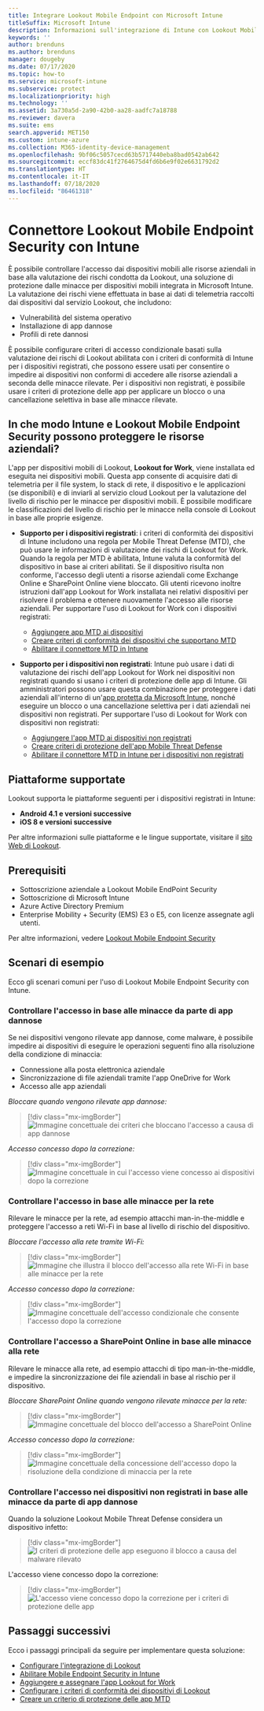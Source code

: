 ```yaml
---
title: Integrare Lookout Mobile Endpoint con Microsoft Intune
titleSuffix: Microsoft Intune
description: Informazioni sull'integrazione di Intune con Lookout Mobile Threat Defense (MTD) per controllare l'accesso dei dispositivi mobili alle risorse aziendali.
keywords: ''
author: brenduns
ms.author: brenduns
manager: dougeby
ms.date: 07/17/2020
ms.topic: how-to
ms.service: microsoft-intune
ms.subservice: protect
ms.localizationpriority: high
ms.technology: ''
ms.assetid: 3a730a5d-2a90-42b0-aa28-aadfc7a18788
ms.reviewer: davera
ms.suite: ems
search.appverid: MET150
ms.custom: intune-azure
ms.collection: M365-identity-device-management
ms.openlocfilehash: 9bf06c5057cecd63b5717440eba8bad0542ab642
ms.sourcegitcommit: eccf83dc41f2764675d4fd6b6e9f02e6631792d2
ms.translationtype: HT
ms.contentlocale: it-IT
ms.lasthandoff: 07/18/2020
ms.locfileid: "86461318"
---
```

# <a name="lookout-mobile-endpoint-security-connector-with-intune"></a>Connettore Lookout Mobile Endpoint Security con Intune

È possibile controllare l'accesso dai dispositivi mobili alle risorse aziendali in base alla valutazione dei rischi condotta da Lookout, una soluzione di protezione dalle minacce per dispositivi mobili integrata in Microsoft Intune. La valutazione dei rischi viene effettuata in base ai dati di telemetria raccolti dai dispositivi dal servizio Lookout, che includono:
- Vulnerabilità del sistema operativo
- Installazione di app dannose
- Profili di rete dannosi

È possibile configurare criteri di accesso condizionale basati sulla valutazione dei rischi di Lookout abilitata con i criteri di conformità di Intune per i dispositivi registrati, che possono essere usati per consentire o impedire ai dispositivi non conformi di accedere alle risorse aziendali a seconda delle minacce rilevate. Per i dispositivi non registrati, è possibile usare i criteri di protezione delle app per applicare un blocco o una cancellazione selettiva in base alle minacce rilevate.

## <a name="how-do-intune-and-lookout-mobile-endpoint-security-help-protect-company-resources"></a>In che modo Intune e Lookout Mobile Endpoint Security possono proteggere le risorse aziendali?

L'app per dispositivi mobili di Lookout, **Lookout for Work**, viene installata ed eseguita nei dispositivi mobili. Questa app consente di acquisire dati di telemetria per il file system, lo stack di rete, il dispositivo e le applicazioni (se disponibili) e di inviarli al servizio cloud Lookout per la valutazione del livello di rischio per le minacce per dispositivi mobili. È possibile modificare le classificazioni del livello di rischio per le minacce nella console di Lookout in base alle proprie esigenze.

- **Supporto per i dispositivi registrati**: i criteri di conformità dei dispositivi di Intune includono una regola per Mobile Threat Defense (MTD), che può usare le informazioni di valutazione dei rischi di Lookout for Work. Quando la regola per MTD è abilitata, Intune valuta la conformità del dispositivo in base ai criteri abilitati. Se il dispositivo risulta non conforme, l'accesso degli utenti a risorse aziendali come Exchange Online e SharePoint Online viene bloccato. Gli utenti ricevono inoltre istruzioni dall'app Lookout for Work installata nei relativi dispositivi per risolvere il problema e ottenere nuovamente l'accesso alle risorse aziendali. Per supportare l'uso di Lookout for Work con i dispositivi registrati:
  - [Aggiungere app MTD ai dispositivi](../protect/mtd-apps-ios-app-configuration-policy-add-assign.md)
  - [Creare criteri di conformità dei dispositivi che supportano MTD](../protect/mtd-device-compliance-policy-create.md)
  - [Abilitare il connettore MTD in Intune](../protect/mtd-connector-enable.md)

- **Supporto per i dispositivi non registrati**: Intune può usare i dati di valutazione dei rischi dell'app Lookout for Work nei dispositivi non registrati quando si usano i criteri di protezione delle app di Intune. Gli amministratori possono usare questa combinazione per proteggere i dati aziendali all'interno di un'[app protetta da Microsoft Intune](../apps/apps-supported-intune-apps.md), nonché eseguire un blocco o una cancellazione selettiva per i dati aziendali nei dispositivi non registrati. Per supportare l'uso di Lookout for Work con dispositivi non registrati:
  - [Aggiungere l'app MTD ai dispositivi non registrati](../protect/mtd-add-apps-unenrolled-devices.md)
  - [Creare criteri di protezione dell'app Mobile Threat Defense](../protect/mtd-app-protection-policy.md)
  - [Abilitare il connettore MTD in Intune per i dispositivi non registrati](../protect/mtd-enable-unenrolled-devices.md)

## <a name="supported-platforms"></a>Piattaforme supportate

Lookout supporta le piattaforme seguenti per i dispositivi registrati in Intune:

- **Android 4.1 e versioni successive**  
- **iOS 8 e versioni successive**  

Per altre informazioni sulle piattaforme e le lingue supportate, visitare il [sito Web di Lookout](https://personal.support.lookout.com/hc/articles/114094140253).  

## <a name="prerequisites"></a>Prerequisiti

- Sottoscrizione aziendale a Lookout Mobile EndPoint Security  
- Sottoscrizione di Microsoft Intune
- Azure Active Directory Premium
- Enterprise Mobility + Security (EMS) E3 o E5, con licenze assegnate agli utenti.  

Per altre informazioni, vedere [Lookout Mobile Endpoint Security](https://www.lookout.com/products/mobile-endpoint-security)

## <a name="sample-scenarios"></a>Scenari di esempio

Ecco gli scenari comuni per l'uso di Lookout Mobile Endpoint Security con Intune.

### <a name="control-access-based-on-threats-from-malicious-apps"></a>Controllare l'accesso in base alle minacce da parte di app dannose

Se nei dispositivi vengono rilevate app dannose, come malware, è possibile impedire ai dispositivi di eseguire le operazioni seguenti fino alla risoluzione della condizione di minaccia:

- Connessione alla posta elettronica aziendale
- Sincronizzazione di file aziendali tramite l'app OneDrive for Work
- Accesso alle app aziendali

*Bloccare quando vengono rilevate app dannose:*

> [!div class="mx-imgBorder"]
> ![Immagine concettuale dei criteri che bloccano l'accesso a causa di app dannose](./media/lookout-mobile-threat-defense-connector/malicious-apps-blocked.png)

*Accesso concesso dopo la correzione:*

> [!div class="mx-imgBorder"]
> ![Immagine concettuale in cui l'accesso viene concesso ai dispositivi dopo la correzione](./media/lookout-mobile-threat-defense-connector/malicious-apps-unblocked.png)

### <a name="control-access-based-on-threat-to-network"></a>Controllare l'accesso in base alle minacce per la rete

Rilevare le minacce per la rete, ad esempio attacchi man-in-the-middle e proteggere l'accesso a reti Wi-Fi in base al livello di rischio del dispositivo.

*Bloccare l'accesso alla rete tramite Wi-Fi:*

> [!div class="mx-imgBorder"]
> ![Immagine che illustra il blocco dell'accesso alla rete Wi-Fi in base alle minacce per la rete](./media/lookout-mobile-threat-defense-connector/network-wifi-blocked.png)

*Accesso concesso dopo la correzione:*

> [!div class="mx-imgBorder"]
> ![Immagine concettuale dell'accesso condizionale che consente l'accesso dopo la correzione](./media/lookout-mobile-threat-defense-connector/network-wifi-unblocked.png)

### <a name="control-access-to-sharepoint-online-based-on-threat-to-network"></a>Controllare l'accesso a SharePoint Online in base alle minacce alla rete

Rilevare le minacce alla rete, ad esempio attacchi di tipo man-in-the-middle, e impedire la sincronizzazione dei file aziendali in base al rischio per il dispositivo.

*Bloccare SharePoint Online quando vengono rilevate minacce per la rete:*

> [!div class="mx-imgBorder"]
> ![Immagine concettuale del blocco dell'accesso a SharePoint Online](./media/lookout-mobile-threat-defense-connector/network-spo-blocked.png)

*Accesso concesso dopo la correzione:*

> [!div class="mx-imgBorder"]
> ![Immagine concettuale della concessione dell'accesso dopo la risoluzione della condizione di minaccia per la rete](./media/lookout-mobile-threat-defense-connector/network-spo-unblocked.png)

### <a name="control-access-on-unenrolled-devices-based-on-threats-from-malicious-apps"></a>Controllare l'accesso nei dispositivi non registrati in base alle minacce da parte di app dannose

Quando la soluzione Lookout Mobile Threat Defense considera un dispositivo infetto:
> [!div class="mx-imgBorder"]
> ![I criteri di protezione delle app eseguono il blocco a causa del malware rilevato](./media/lookout-mobile-threat-defense-connector/lookout-app-policy-block.png)

L'accesso viene concesso dopo la correzione:

> [!div class="mx-imgBorder"]
> ![L'accesso viene concesso dopo la correzione per i criteri di protezione delle app](./media/lookout-mobile-threat-defense-connector/lookout-app-policy-remediated.png)

## <a name="next-steps"></a>Passaggi successivi

Ecco i passaggi principali da seguire per implementare questa soluzione:

- [Configurare l'integrazione di Lookout](lookout-mtd-connector-integration.md)
- [Abilitare Mobile Endpoint Security in Intune](mtd-connector-enable.md)
- [Aggiungere e assegnare l'app Lookout for Work](mtd-apps-ios-app-configuration-policy-add-assign.md)
- [Configurare i criteri di conformità dei dispositivi di Lookout](mtd-device-compliance-policy-create.md)
- [Creare un criterio di protezione delle app MTD](mtd-app-protection-policy.md)
